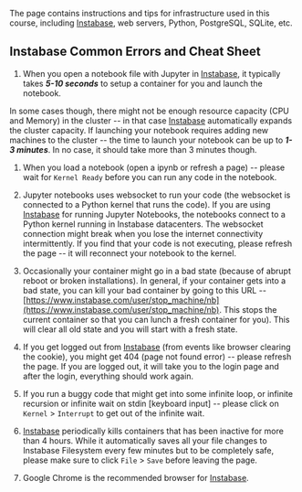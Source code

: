 The page contains instructions and tips for infrastructure used in this course, including [Instabase](https://www.instabase.com), web servers, Python, PostgreSQL, SQLite, etc.

## Instabase Common Errors and Cheat Sheet 

1. When you open a notebook file with Jupyter in [Instabase](https://www.instabase.com), it typically takes ***5-10 seconds*** to setup a container for you and launch the notebook.

In some cases though, there might not be enough resource capacity (CPU and Memory)  in the cluster -- in that case [Instabase](https://www.instabase.com) automatically expands the cluster capacity. If launching your notebook requires adding new machines to the cluster -- the time to launch your notebook can be up to ***1-3 minutes***. In no case, it should take more than 3 minutes though.

1. When you load a notebook (open a ipynb or refresh a page) -- please wait for ```Kernel Ready``` before you can run any code in the notebook.
 
1. Jupyter notebooks uses websocket to run your code (the websocket is connected to a Python kernel that runs the code). If you are using [Instabase](https://www.instabase.com) for running Jupyter Notebooks, the notebooks connect to a Python kernel running in Instabase datacenters. The websocket connection might break when you lose the internet connectivity intermittently. If you find that your code is not executing, please refresh the page -- it will reconnect your notebook to the kernel.
 
1. Occasionally your container might go in a bad state (because of abrupt reboot or broken installations). In general, if your container gets into a bad state, you can kill your bad container by going to this URL -- [https://www.instabase.com/user/stop_machine/nb](https://www.instabase.com/user/stop_machine/nb). This stops the current container so that you can lunch a fresh container for you). This will clear all old state and you will start with a fresh state.

1. If you get logged out from [Instabase](https://www.instabase.com) (from events like browser clearing the cookie), you might get 404 (page not found error) -- please refresh the page. If you are logged out, it will take you to the  login page and after the login, everything should work again.
 
1. If you run a buggy code that might get into some infinite loop, or infinite recursion or infinite wait on stdin [keyboard input] -- please click on ```Kernel``` > ```Interrupt``` to get out of the infinite wait.
 
1. [Instabase](https://www.instabase.com) periodically kills containers that has been inactive for more than 4 hours. While it automatically saves all your file changes to Instabase Filesystem every few minutes but to be completely safe, please make sure to click ```File``` > ```Save``` before leaving the page.
 
1. Google Chrome is the recommended browser for [Instabase](https://www.instabase.com).